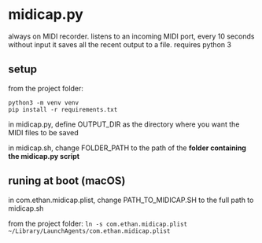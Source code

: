 # midicap.py

always on MIDI recorder. listens to an incoming MIDI port, every 10 seconds without input it saves all the recent output to a file. requires python 3

## setup
from the project folder:
```
python3 -m venv venv
pip install -r requirements.txt
```
in midicap.py, define OUTPUT_DIR as the directory where you want the MIDI files to be saved

in midicap.sh, change FOLDER_PATH to the path of the **folder containing the midicap.py script**

## runing at boot (macOS)
in com.ethan.midicap.plist, change PATH_TO_MIDICAP.SH to the full path to midicap.sh

from the project folder:
`ln -s com.ethan.midicap.plist ~/Library/LaunchAgents/com.ethan.midicap.plist`
